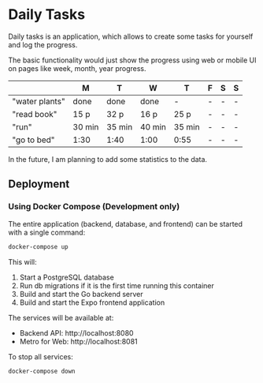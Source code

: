 # Daily Tasks

Daily tasks is an application, which allows to create some tasks for yourself and log the progress.

The basic functionality would just show the progress using web or mobile UI on pages like week, month, year progress.

|                | M      | T      | W      | T      | F | S | S |
|----------------|--------|--------|--------|--------|---|---|---|
| "water plants" | done   | done   | done   | -      | - | - | - |
| "read book"    | 15 p   | 32 p   | 16 p   | 25 p   | - | - | - |
| "run"          | 30 min | 35 min | 40 min | 35 min | - | - | - |
| "go to bed"    | 1:30   | 1:40   | 1:00   | 0:55   | - | - | - |

In the future, I am planning to add some statistics to the data.

## Deployment

### Using Docker Compose (Development only)

The entire application (backend, database, and frontend) can be started with a single command:

```bash
docker-compose up
```

This will:
1. Start a PostgreSQL database
2. Run db migrations if it is the first time running this container 
3. Build and start the Go backend server
4. Build and start the Expo frontend application

The services will be available at:
- Backend API: http://localhost:8080
- Metro for Web: http://localhost:8081

To stop all services:

```bash
docker-compose down
```
